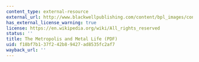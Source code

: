 ```yaml
---
content_type: external-resource
external_url: http://www.blackwellpublishing.com/content/bpl_images/content_store/sample_chapter/0631225137/bridge.pdf
has_external_license_warning: true
license: https://en.wikipedia.org/wiki/All_rights_reserved
status: ''
title: The Metropolis and Metal Life (PDF)
uid: f18bf7b1-37f2-42b8-9427-ad8535fc2af7
wayback_url: ''
---
```

